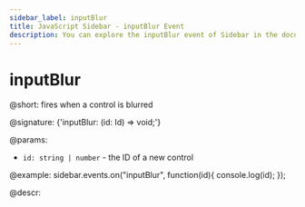 ```yaml
---
sidebar_label: inputBlur
title: JavaScript Sidebar - inputBlur Event 
description: You can explore the inputBlur event of Sidebar in the documentation of the DHTMLX JavaScript UI library. Browse developer guides and API reference, try out code examples and live demos, and download a free 30-day evaluation version of DHTMLX Suite.
---
```


# inputBlur

@short: fires when a control is blurred

@signature: {'inputBlur: (id: Id) => void;'}

@params:
- `id: string | number` - the ID of a new control

@example:
sidebar.events.on("inputBlur", function(id){
    console.log(id);
});

@descr:

[comment]: # (@related: sidebar/events.md)
